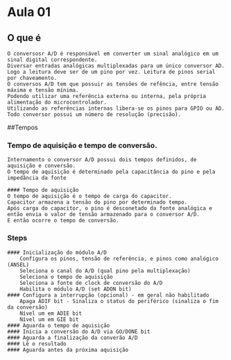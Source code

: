 # Aula 01

## O que é
    O conversosr A/D é responsável em converter um sinal analógico em um sinal digital correspondente.
    Diversar entradas analógicas multiplexadas para um único conversor AD.
    Logo a leitura deve ser de um pino por vez. Leitura de pinos serial por chaveamento.
    O conversos A/D tem que possuir as tensões de refência, entre tensão máxima e tensão mínima.
    Podendo utilizar uma referência externa ou interna, pela própria alimentação do microcontrolador.
    Utilizando as referências internas libera-se os pinos para GPIO ou AD.
    Todo conversor possui um número de resolução (precisão).

##Tempos

### Tempo de aquisição e tempo de conversão.
    Internamento o conversor A/D possui dois tempos definidos, de aquisição e conversão.
    O tempo de aquisição é determinado pela capacitância do pino e pela impedância da fonte
    
    #### Tempo de aquisição
    O tempo de aquisição é o tempo de carga do capacitor.
    Capacitor armazena a tensão do pino por determinado tempo.
    Após carga do capacitor, o pino é desconetado da fonte analógica e então envia o valor de tensão armazenado para o conversor A/D.
    E então ocorre o tempo de conversão.

### Steps
    #### Inicialização do módulo A/D
        Configura os pinos, tensão de referência, e pinos como analógico (ANSEL)
        Seleciona o canal do A/D (qual pino pela multiplexação)
        Seleciona o tempo de aquisição
        Seleciona a fonte de clock de conversão do A/D
        Habilita o módulo A/D (set ADON bit)
    #### Configura a interrupção (opcional) - em geral não habilitado
        Apaga ADIF bit - Sinaliza o status do periférico (sinaliza o fim da conversão)
        Nível um em ADIE bit
        Nível um em GIE bit
    #### Aguarda o tempo de aquisição
    #### Inicia a conversão do A/D via GO/DONE bit
    #### Aguarda a finalização da converão A/D
    #### Lê o resultado
    #### Aguarda antes da próxima aquisição
    
